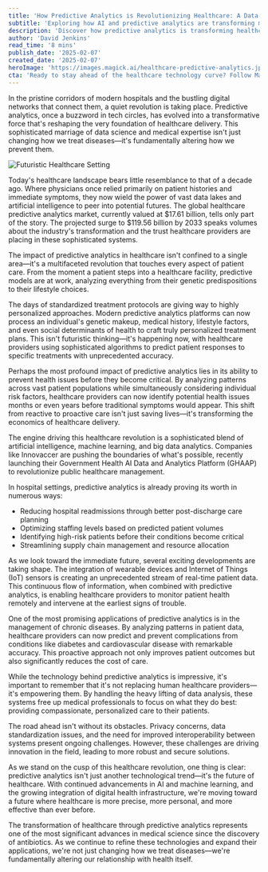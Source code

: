 ```yaml
---
title: 'How Predictive Analytics is Revolutionizing Healthcare: A Data-Driven Future'
subtitle: 'Exploring how AI and predictive analytics are transforming modern healthcare delivery'
description: 'Discover how predictive analytics is transforming healthcare delivery through AI and machine learning, revolutionizing everything from personalized medicine to chronic disease management. Learn about the $119.56 billion market projection by 2033 and how healthcare providers are leveraging data to improve patient outcomes.'
author: 'David Jenkins'
read_time: '8 mins'
publish_date: '2025-02-07'
created_date: '2025-02-07'
heroImage: 'https://images.magick.ai/healthcare-predictive-analytics.jpg'
cta: 'Ready to stay ahead of the healthcare technology curve? Follow MagickAI on LinkedIn for regular insights into the future of healthcare analytics and AI innovations.'
---
```


In the pristine corridors of modern hospitals and the bustling digital networks that connect them, a quiet revolution is taking place. Predictive analytics, once a buzzword in tech circles, has evolved into a transformative force that's reshaping the very foundation of healthcare delivery. This sophisticated marriage of data science and medical expertise isn't just changing how we treat diseases—it's fundamentally altering how we prevent them.

![Futuristic Healthcare Setting](https://i.magick.ai/PIXE/1738978390144_magick_img.webp)

Today's healthcare landscape bears little resemblance to that of a decade ago. Where physicians once relied primarily on patient histories and immediate symptoms, they now wield the power of vast data lakes and artificial intelligence to peer into potential futures. The global healthcare predictive analytics market, currently valued at $17.61 billion, tells only part of the story. The projected surge to $119.56 billion by 2033 speaks volumes about the industry's transformation and the trust healthcare providers are placing in these sophisticated systems.

The impact of predictive analytics in healthcare isn't confined to a single area—it's a multifaceted revolution that touches every aspect of patient care. From the moment a patient steps into a healthcare facility, predictive models are at work, analyzing everything from their genetic predispositions to their lifestyle choices.

The days of standardized treatment protocols are giving way to highly personalized approaches. Modern predictive analytics platforms can now process an individual's genetic makeup, medical history, lifestyle factors, and even social determinants of health to craft truly personalized treatment plans. This isn't futuristic thinking—it's happening now, with healthcare providers using sophisticated algorithms to predict patient responses to specific treatments with unprecedented accuracy.

Perhaps the most profound impact of predictive analytics lies in its ability to prevent health issues before they become critical. By analyzing patterns across vast patient populations while simultaneously considering individual risk factors, healthcare providers can now identify potential health issues months or even years before traditional symptoms would appear. This shift from reactive to proactive care isn't just saving lives—it's transforming the economics of healthcare delivery.

The engine driving this healthcare revolution is a sophisticated blend of artificial intelligence, machine learning, and big data analytics. Companies like Innovaccer are pushing the boundaries of what's possible, recently launching their Government Health AI Data and Analytics Platform (GHAAP) to revolutionize public healthcare management.

In hospital settings, predictive analytics is already proving its worth in numerous ways:
- Reducing hospital readmissions through better post-discharge care planning
- Optimizing staffing levels based on predicted patient volumes
- Identifying high-risk patients before their conditions become critical
- Streamlining supply chain management and resource allocation

As we look toward the immediate future, several exciting developments are taking shape. The integration of wearable devices and Internet of Things (IoT) sensors is creating an unprecedented stream of real-time patient data. This continuous flow of information, when combined with predictive analytics, is enabling healthcare providers to monitor patient health remotely and intervene at the earliest signs of trouble.

One of the most promising applications of predictive analytics is in the management of chronic diseases. By analyzing patterns in patient data, healthcare providers can now predict and prevent complications from conditions like diabetes and cardiovascular disease with remarkable accuracy. This proactive approach not only improves patient outcomes but also significantly reduces the cost of care.

While the technology behind predictive analytics is impressive, it's important to remember that it's not replacing human healthcare providers—it's empowering them. By handling the heavy lifting of data analysis, these systems free up medical professionals to focus on what they do best: providing compassionate, personalized care to their patients.

The road ahead isn't without its obstacles. Privacy concerns, data standardization issues, and the need for improved interoperability between systems present ongoing challenges. However, these challenges are driving innovation in the field, leading to more robust and secure solutions.

As we stand on the cusp of this healthcare revolution, one thing is clear: predictive analytics isn't just another technological trend—it's the future of healthcare. With continued advancements in AI and machine learning, and the growing integration of digital health infrastructure, we're moving toward a future where healthcare is more precise, more personal, and more effective than ever before.

The transformation of healthcare through predictive analytics represents one of the most significant advances in medical science since the discovery of antibiotics. As we continue to refine these technologies and expand their applications, we're not just changing how we treat diseases—we're fundamentally altering our relationship with health itself.